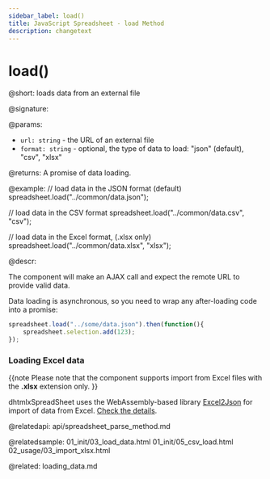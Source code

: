 ```yaml
---
sidebar_label: load()
title: JavaScript Spreadsheet - load Method
description: changetext
---
```


# load()

@short: loads data from an external file

@signature:

@params:

- `url: string` - the URL of an external file
- `format: string` - optional, the type of data to load: "json" (default), "csv", "xlsx"

@returns:
A promise of data loading.

@example:
// load data in the JSON format (default)
spreadsheet.load("../common/data.json");

// load data in the CSV format
spreadsheet.load("../common/data.csv", "csv");

// load data in the Excel format, (.xlsx only)
spreadsheet.load("../common/data.xlsx", "xlsx");

@descr:

The component will make an AJAX call and expect the remote URL to provide valid data.

Data loading is asynchronous, so you need to wrap any after-loading code into a promise:

~~~js
spreadsheet.load("../some/data.json").then(function(){
	spreadsheet.selection.add(123);
});
~~~

### Loading Excel data

{{note Please note that the component supports import from Excel files with the **.xlsx** extension only. }}

dhtmlxSpreadSheet uses the WebAssembly-based library [Excel2Json](https://github.com/dhtmlx/excel2json) for import of data from Excel. [Check the details](loading_data.md#externaldataloading).

@relatedapi:
api/spreadsheet_parse_method.md

@relatedsample:
01_init/03_load_data.html
01_init/05_csv_load.html
02_usage/03_import_xlsx.html

@related:
loading_data.md
